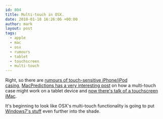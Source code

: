 ```yaml
---
id: 804
title: Multi-touch in OSX.
date: 2010-01-18 16:26:06 +00:00
author: mark
layout: post
tags:
  - apple
  - mac
  - osx
  - rumours
  - tablet
  - touchscreen
  - multi-touch
---
```

Right, so there are [rumours of touch-sensitive iPhone/iPod casing](http://www.macrumors.com/2010/01/13/next-generation-iphone-to-offer-touch-sensitive-casing/), [MacPredictions has a very interesting post](http://www.macpredictions.com/2010/01/introducing-all-new-islate-with-magic.html) on how a multi-touch case might work on a tablet device and [now there's talk of a touchscreen iMac](http://www.reghardware.co.uk/2010/01/18/apple_touchscreen_imac/).

It's beginning to look like OSX's multi-touch functionality is going to put [Windows7's stuff](http://windows.microsoft.com/en-GB/windows/discover/touch) even further into the shade.
